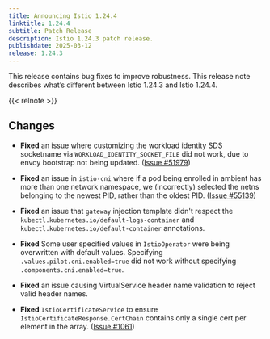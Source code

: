 ```yaml
---
title: Announcing Istio 1.24.4
linktitle: 1.24.4
subtitle: Patch Release
description: Istio 1.24.3 patch release.
publishdate: 2025-03-12
release: 1.24.3
---
```



This release contains bug fixes to improve robustness. This release note describes what’s different between Istio 1.24.3 and Istio 1.24.4.

{{< relnote >}}

## Changes

- **Fixed** an issue where customizing the workload identity SDS socketname via `WORKLOAD_IDENTITY_SOCKET_FILE` did not work, due to envoy bootstrap not being updated.
  ([Issue #51979](https://github.com/istio/istio/issues/51979))

- **Fixed** an issue in `istio-cni` where if a pod being enrolled in ambient has more than one network namespace, we (incorrectly) selected the
netns belonging to the newest PID, rather than the oldest PID.
  ([Issue #55139](https://github.com/istio/istio/issues/55139))

- **Fixed** an issue that `gateway` injection template didn't respect the `kubectl.kubernetes.io/default-logs-container` and `kubectl.kubernetes.io/default-container` annotations.

- **Fixed** Some user specified values in `IstioOperator` were being overwritten with default values.
          Specifying `.values.pilot.cni.enabled=true` did not work without specifying `.components.cni.enabled=true`.

- **Fixed** an issue causing VirtualService header name validation to reject valid header names.

- **Fixed** `IstioCertificateService` to ensure `IstioCertificateResponse.CertChain` contains only a single cert per element in the array.
  ([Issue #1061](https://github.com/istio/ztunnel/issues/1061))
